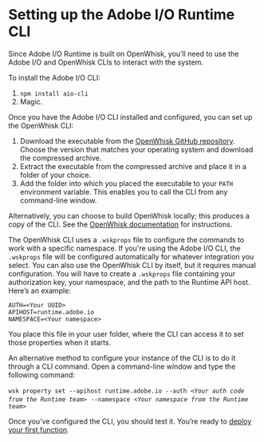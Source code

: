 # Setting up the Adobe I/O Runtime CLI

Since Adobe I/O Runtime is built on OpenWhisk, you&rsquo;ll need to use the Adobe I/O and OpenWhisk CLIs to interact with the system. 

To install the Adobe I/O CLI:
1. `npm install aio-cli`
2. Magic.

Once you have the Adobe I/O CLI installed and configured, you can set up the OpenWhisk CLI:
1. Download the executable from the [OpenWhisk GitHub repository](https://github.com/apache/incubator-openwhisk-cli/releases "OpenWhisk CLI on GitHub"). Choose the version that matches your operating system and download the compressed archive. 
2. Extract the executable from the compressed archive and place it in a folder of your choice.
3. Add the folder into which you placed the executable to your `PATH` environment variable. This enables you to call the CLI from any command-line window.

Alternatively, you can choose to build OpenWhisk locally; this produces a copy of the CLI. See the [OpenWhisk documentation](https://github.com/apache/incubator-openwhisk/blob/master/docs/cli.md "Setting up the OpenWhisk CLI") for instructions.

The OpenWhisk CLI uses a `.wskprops` file to configure the commands to work with a specific namespace. If you're using the Adobe I/O CLI, the `.wskprops` file will be configured automatically for whatever integration you select. You can also use the OpenWhisk CLI by itself, but it requires manual configuration. You will have to create a `.wskprops` file containing your authorization key, your namespace, and the path to the Runtime API host. Here&rsquo;s an example: 

```
AUTH=<Your UUID>
APIHOST=runtime.adobe.io
NAMESPACE=<Your namespace>
```

You place this file in your user folder, where the CLI can access it to set those properties when it starts. 

An alternative method to configure your instance of the CLI is to do it through a CLI command. Open a command-line window and type the following command:

`wsk property set --apihost runtime.adobe.io --auth` &nbsp;_`<Your auth code from the Runtime team>`_ &nbsp;`--namespace` &nbsp;_`<Your namespace from the Runtime team>`_

Once you&rsquo;ve configured the CLI, you should test it. You&rsquo;re ready to [deploy your first function](deploy.md).